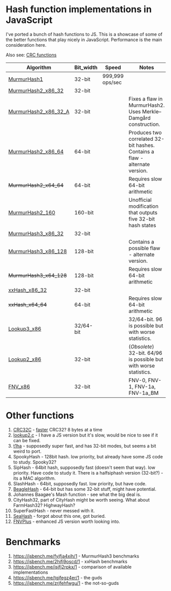 # Hash function implementations in JavaScript

I've ported a bunch of hash functions to JS. This is a showcase of some of the better functions that play nicely in JavaScript. Performance is the main consideration here.

Also see: [CRC functions](CRC.md)

|       Algorithm      |   Bit_width |      Speed     |    Notes   |
|----------------------|---------|-----------------|---------------------------------------------------------------------------------|
| [MurmurHash1](murmurhash1.js) | 32-bit  | 999,999 ops/sec |  |
| [MurmurHash2_x86_32](murmurhash2.js) | 32-bit  |                 |  |
| [MurmurHash2_x86_32_A](murmurhash2a.js) | 32-bit  |                 | Fixes a flaw in MurmurHash2. Uses Merkle–Damgård construction. |
| [MurmurHash2_x86_64](murmurhash2_64b.js) | 64-bit  |                 | Produces two correlated 32-bit hashes. Contains a flaw - alternate version. |
| ~~MurmurHash2_x64_64~~ | 64-bit  |                 | Requires slow 64-bit arithmetic |
| [MurmurHash2_160](murmurhash2_160.js) | 160-bit |                 | Unofficial modification that outputs five 32-bit hash states |
| [MurmurHash3_x86_32](murmurhash3.js) | 32-bit  |                 |  |
| [MurmurHash3_x86_128](murmurhash3_x86_128.js) | 128-bit |                 | Contains a possible flaw - alternate version. |
| ~~MurmurHash3_x64_128~~  | 128-bit |                 | Requires slow 64-bit arithmetic |
| [xxHash_x86_32](xxhash_32.js) | 32-bit  |                 |   |
| ~~xxHash_x64_64~~ | 64-bit  |                 | Requires slow 64-bit arithmetic |
| [Lookup3_x86](lookup3.js) | 32/64-bit  |                 | 32/64-bit. 96 is possible but with worse statistics. |
| [Lookup2_x86](lookup2.js) | 32-bit  |                 | (_Obsolete_) 32-bit. 64/96 is possible but with worse statistics. |
| [FNV_x86](FNV.js) | 32-bit  |                 | FNV-0, FNV-1, FNV-1a, FNV-1a_BM |

# Other functions
1. [CRC32C](http://www.evanjones.ca/crc32c.html) - [faster](https://stackoverflow.com/questions/17645167/implementing-sse-4-2s-crc32c-in-software/17646775) CRC32? 8 bytes at a time
1. [lookup2.c](http://burtleburtle.net/bob/c/lookup2.c) - I have a JS version but it's slow, would be nice to see if it can be fixed.
2. [t1ha](https://github.com/leo-yuriev/t1ha) - supposedly super fast, and has 32-bit modes, but seems a bit weird to port.
3. SpookyHash - 128bit hash. low priority, but already have some JS code to study. Spooky32?
4. SipHash - 64bit hash, supposedly fast (doesn't seem that way). low priority. Have code to study it. There is a halfsiphash version (32-bit?) - its a MAC algorithm.
5. SlashHash - 64bit, supposedly fast. low priority, but have code.
6. [BeagleHash](https://github.com/demerphq/BeagleHash) - 64-bit but has some 32-bit stuff, might have potential.
7. Johannes Baagøe's Mash function - see what the big deal is.
8. CityHash32, part of CityHash might be worth seeing. What about FarmHash32? HighwayHash?
9. SuperFastHash - never messed with it.
10. [SeaHash](https://github.com/jroivas/seahash) - forgot about this one, got buried.
11. [FNVPlus](https://github.com/tjwebb/fnv-plus) - enhanced JS version worth looking into. 

# Benchmarks

1. https://jsbench.me/fyjfja4xih/1 - MurmurHash3 benchmarks
2. https://jsbench.me/2hjfj9oscd/1 - xxHash benchmarks
3. https://jsbench.me/isjfj2rpkx/1 - comparison of available implementations
4. https://jsbench.me/tgjfegz4er/1 - the guds
5. https://jsbench.me/zrjfehfwgu/1 - the not-so-guds
